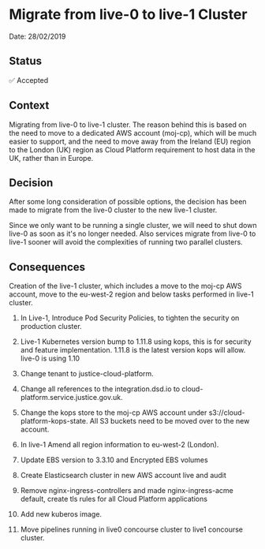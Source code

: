 # Migrate from live-0 to live-1 Cluster

Date: 28/02/2019

## Status

✅ Accepted

## Context

Migrating from live-0 to live-1 cluster. The reason behind this is based on the need to move to a dedicated AWS account (moj-cp), which will be much easier to support, and the need to move away from the Ireland (EU) region to the London (UK) region as Cloud Platform requirement to host data in the UK, rather than in Europe.


## Decision

After some long consideration of possible options, the decision has been made to migrate from the live-0 cluster to the new live-1 cluster.

Since we only want to be running a single cluster, we will need to shut down live-0 as soon as it's no longer needed. Also services migrate from live-0 to live-1 sooner will avoid the complexities of running two parallel clusters.

## Consequences

Creation of the live-1 cluster, which includes a move to the moj-cp AWS account, move to the eu-west-2 region and below tasks performed in live-1 cluster.

1. In Live-1, Introduce Pod Security Policies, to tighten the security on production cluster.

2. Live-1 Kubernetes version bump to 1.11.8 using kops, this is for security and feature implementation. 1.11.8 is the latest version kops will allow. live-0 is using 1.10

3. Change tenant to justice-cloud-platform. 

4. Change all references to the integration.dsd.io to cloud-platform.service.justice.gov.uk.

5. Change the kops store to the moj-cp AWS account under s3://cloud-platform-kops-state. All S3 buckets need to be moved over to the new account.

6. In live-1 Amend all region information to eu-west-2 (London).

7. Update EBS version to 3.3.10 and Encrypted EBS volumes

8. Create Elasticsearch cluster in new AWS account live and audit

9. Remove nginx-ingress-controllers and made nginx-ingress-acme default, create tls rules for all Cloud Platform applications

10. Add new kuberos image.

11. Move pipelines running in live0 concourse cluster to live1 concourse cluster.
